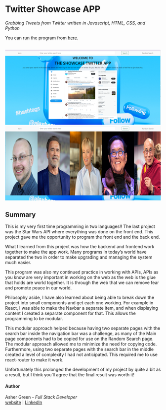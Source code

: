 # **Twitter Showcase APP**

*Grabbing Tweets from Twitter written in Javascript, HTML, CSS, and Python*

You can run the program from [here](https://twitter-showcase-app-ucxm.onrender.com).
<br /><br />

![screenshot](screenshot.png/)
![screenshot](screenshot2.png)

## **Summary**

This is my very first time programming in two languages!!  The last project was the Star Wars API
where everything was done on the front end.  This project gave me the opportunity to program the
front end and the back end.

What I learned from this project was how the backend and frontend work together to make the app
work.  Many programs in today’s world have separated the two in order to make upgrading and managing
the system much easier.

This program was also my continued practice in working with APIs,  APIs as you know are very
important in working on the web as the web is the glue that holds are world together.  It is through
the web that we can remove fear and promote peace in our world.

Philosophy aside, I have also learned about being able to break down the project into small components
and get each one working.  For example in React, I was able to make the Navbar a separate item, and
when displaying content I created a separate component for that.  This allows the programming to be modular.  

This modular approach helped because having two separate pages with the search bar inside the navigation bar
was a challenge, as many of the Main page components had to be copied for use on the Random Search page.  
The modular approach allowed me to minimize the need for copying code.  Furthermore, using two separate pages
with the search bar in the middle created a level of complexity I had not anticipated.  This required me to
use react-router to make it work.

Unfortunately this prolonged the development of my project by quite a bit as a result, but I think you’ll
agree that the final result was worth it!

#### **Author**

Asher Green - *Full Stack Developer* \
[website](http://ashergreen.ca) | [LinkedIn](https://www.linkedin.com/in/asher-green-6a96551/)
